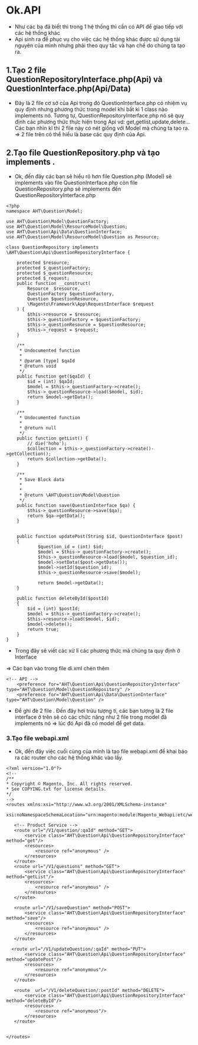 # Ok.API 

- Như các bạ đã biết thì trong 1 hệ thống thì cần có API để giao tiếp với các hệ thống khác 
- Api sinh ra để phục vụ cho việc các hệ thống khác được sử dụng tài nguyên của mình nhưng phải theo quy tắc và hạn chế do chúng ta tạo ra.

## 1.Tạo 2 file QuestionRepositoryInterface.php(Api) và QuestionInterface.php(Api/Data) 
- Đây là 2 file cơ sở của Api trong đó QuestionInterface.php có nhiệm vụ quy định nhưng phương thức trong model khi bất kì 1 class nào implements nó. Tương tự, QuestionRepositoryInterface.php nó sẽ quy định các phương thức thực hiện trong Api vd: get,getlist,update,delete... Các bạn nhìn kĩ thì 2 file này có nét giống với Model mà chúng ta tạo ra. 
=> 2 file trên có thể hiểu là base các quy định của Api.

## 2.Tạo file QuestionRepository.php và tạo  implements .
- Ok, đến đây các bạn sẽ hiểu rõ hơn file Question.php (Model) sẽ implements vào file QuestionInterface.php còn file QuestionRepository.php sẽ implements đến QuestionRepositoryInterface.php 
```
<?php
namespace AHT\Question\Model;

use AHT\Question\Model\QuestionFactory;
use AHT\Question\Model\ResourceModel\Question;
use AHT\Question\Api\Data\QuestionInterface;
use AHT\Question\Model\ResourceModel\Question as Resource;

class QuestionRepository implements \AHT\Question\Api\QuestionRepositoryInterface {

    protected $resource;
    protected $_questionFactory;
    protected $_questionResource;
    protected $_request;
    public function __construct(
        Resource  $resource,
        QuestionFactory $questionFactory,
        Question $questionResource,
        \Magento\Framework\App\RequestInterface $request
    ) {
        $this->resource = $resource;
        $this->_questionFactory = $questionFactory;
        $this->_questionResource = $questionResource;
        $this->_request = $request;
    }
   
    /**
     * Undocumented function
     *
     * @param [type] $qaId
     * @return void
     */
    public function get($qaId) {
        $id = (int) $qaId;
        $model = $this->_questionFactory->create();
        $this->_questionResource->load($model, $id);
        return $model->getData();
    }

    /**
     * Undocumented function
     *
     * @return null
     */
    public function getList() {
        // die('hoho');
        $collection = $this->_questionFactory->create()->getCollection();
        return $collection->getData();
    }

    /**
     * Save Block data
     *
     * 
     * @return \AHT\Question\Model\Question
     */
    public function save(QuestionInterface $qa) {
        $this->_questionResource->save($qa);
        return $qa->getData();
    }


    public function updatePost(String $id, QuestionInterface $post)
    {
            $question_id = (int) $id;
            $model = $this->_questionFactory->create();
            $this->_questionResource->load($model, $question_id);
            $model->setData($post->getData());
            $model->setId($question_id);
            $this->_questionResource->save($model);

            return $model->getData();
    }

    public function deleteById($postId)
    {
        $id = (int) $postId;
        $model = $this->_questionFactory->create();
        $this->resource->load($model, $id);
        $model->delete();
        return true;
    }
}
```

- Trong đây sẽ viết các xử lí các phương thức mà chúng ta quy định ở Interface 

=> Các bạn vào trong file di.xml chèn thêm 
```
<!-- API -->
    <preference for="AHT\Question\Api\QuestionRepositoryInterface" type="AHT\Question\Model\QuestionRepository" />
    <preference for="AHT\Question\Api\Data\QuestionInterface" type="AHT\Question\Model\Question" />
```
 - Để ghi đè 2 file . Đến đây hơi trừu tượng tí, các bạn  tượng là 2 file interface ở trên sẽ có các chức năng như 2 file trong model đã implements nó => lúc đó Api đã có model để get data.

### 3.Tạo file webapi.xml 
 - Ok, đến đây việc cuối cùng của mình là tạo file webapi.xml để khai báo ra các router cho các hệ thống khác vào lấy.
 ```
<?xml version="1.0"?>
<!--
/**
 * Copyright © Magento, Inc. All rights reserved.
 * See COPYING.txt for license details.
 */
-->
<routes xmlns:xsi="http://www.w3.org/2001/XMLSchema-instance"
        xsi:noNamespaceSchemaLocation="urn:magento:module:Magento_Webapi:etc/webapi.xsd">

    <!-- Product Service -->
    <route url="/V1/question/:qaId" method="GET">
        <service class="AHT\Question\Api\QuestionRepositoryInterface" method="get"/>
        <resources>
            <resource ref="anonymous" />
        </resources>
    </route>
    <route url="/V1/questions" method="GET">
        <service class="AHT\Question\Api\QuestionRepositoryInterface" method="getList"/>
        <resources>
            <resource ref="anonymous" />
        </resources>
    </route>

    <route url="/V1/saveQuestion" method="POST">
        <service class="AHT\Question\Api\QuestionRepositoryInterface" method="save"/>
        <resources>
            <resource ref="anonymous" />
        </resources>
    </route>
    
   <route url="/V1/updateQuestion/:qaId" method="PUT">
        <service class="AHT\Question\Api\QuestionRepositoryInterface" method="updatePost"/>
        <resources>
            <resource ref="anonymous"/>
        </resources>
    </route>

    <route  url="/V1/deleteQuestion/:postId" method="DELETE">
        <service class="AHT\Question\Api\QuestionRepositoryInterface" method="deleteById"/>
        <resources>
            <resource ref="anonymous"/>
        </resources>
    </route>


</routes>
 ``` 
 
